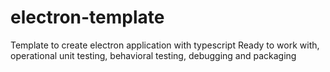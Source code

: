 # electron-template
Template to create electron application with typescript
Ready to work with, operational unit testing, behavioral testing, debugging and packaging
